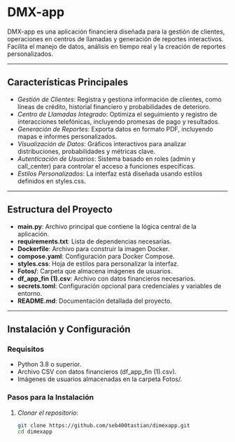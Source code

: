 # DMX-app

DMX-app es una aplicación financiera diseñada para la gestión de clientes, operaciones en centros de llamadas y generación de reportes interactivos. Facilita el manejo de datos, análisis en tiempo real y la creación de reportes personalizados.

---

## Características Principales

- *Gestión de Clientes*: Registra y gestiona información de clientes, como líneas de crédito, historial financiero y probabilidades de deterioro.
- *Centro de Llamadas Integrado*: Optimiza el seguimiento y registro de interacciones telefónicas, incluyendo promesas de pago y resultados.
- *Generación de Reportes*: Exporta datos en formato PDF, incluyendo mapas e informes personalizados.
- *Visualización de Datos*: Gráficos interactivos para analizar distribuciones, probabilidades y métricas clave.
- *Autenticación de Usuarios*: Sistema basado en roles (admin y call_center) para controlar el acceso a funciones específicas.
- *Estilos Personalizados*: La interfaz está diseñada usando estilos definidos en styles.css.

---

## Estructura del Proyecto

- **main.py**: Archivo principal que contiene la lógica central de la aplicación.
- **requirements.txt**: Lista de dependencias necesarias.
- **Dockerfile**: Archivo para construir la imagen Docker.
- **compose.yaml**: Configuración para Docker Compose.
- **styles.css**: Hoja de estilos para personalizar la interfaz.
- **Fotos/**: Carpeta que almacena imágenes de usuarios.
- **df_app_fin (1).csv**: Archivo con datos financieros necesarios.
- **secrets.toml**: Configuración opcional para credenciales y variables de entorno.
- **README.md**: Documentación detallada del proyecto.

---

## Instalación y Configuración

### Requisitos

- Python 3.8 o superior.
- Archivo CSV con datos financieros (df_app_fin (1).csv).
- Imágenes de usuarios almacenadas en la carpeta Fotos/.

### Pasos para la Instalación

1. *Clonar el repositorio*:

   ```bash
   git clone https://github.com/seb400tastian/dimexapp.git
   cd dimexapp
